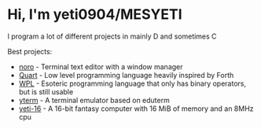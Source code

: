 # Hi, I'm yeti0904/MESYETI
I program a lot of different projects in mainly D and sometimes C

Best projects:
- [noro](https://github.com/yeti0904/noro) - Terminal text editor with a window manager
- [Quart](https://github.com/yeti0904/quart) - Low level programming language heavily inspired by Forth
- [WPL](https://github.com/yeti0904/WPL) - Esoteric programming language that only has binary operators, but is still usable
- [yterm](https://github.com/yeti0904/yterm) - A terminal emulator based on eduterm
- [yeti-16](https://github.com/yeti0904/yeti-16) - A 16-bit fantasy computer with 16 MiB of memory and an 8MHz cpu
